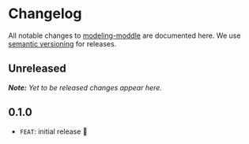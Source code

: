 # Changelog

All notable changes to [modeling-moddle](https://github.com/camunda/modeling-moddle) are documented here. We use [semantic versioning](http://semver.org/) for releases.

## Unreleased

___Note:__ Yet to be released changes appear here._

## 0.1.0

* `FEAT`: initial release 🎉
